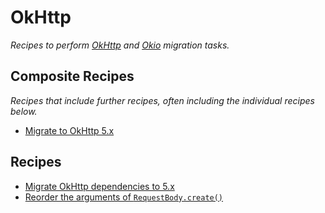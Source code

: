 # OkHttp

_Recipes to perform [OkHttp](https://square.github.io/okhttp/) and [Okio](https://square.github.io/okio/) migration tasks._

## Composite Recipes

_Recipes that include further recipes, often including the individual recipes below._

* [Migrate to OkHttp 5.x](./upgradeokhttp5.md)

## Recipes

* [Migrate OkHttp dependencies to 5.x](./upgradeokhttp5dependencies.md)
* [Reorder the arguments of `RequestBody.create()`](./reorderrequestbodycreatearguments.md)


